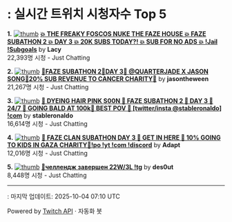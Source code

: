 # : 실시간 트위치 시청자수 Top 5

**1.** [![thumb](https://static-cdn.jtvnw.net/previews-ttv/live_user_lacy-320x180.jpg)](https://twitch.tv/Lacy)
**[💥 THE FREAKY FOSCOS NUKE THE FAZE HOUSE 💥 FAZE SUBATHON 2 💥 DAY 3 💥 20K SUBS TODAY?! 💥 SUB FOR NO ADS 💥 !Jail !Subgoals](https://twitch.tv/Lacy)** by **Lacy**<br>22,393명 시청  - Just Chatting

**2.** [![thumb](https://static-cdn.jtvnw.net/previews-ttv/live_user_jasontheween-320x180.jpg)](https://twitch.tv/jasontheween)
**[🔴FAZE SUBATHON 2🔴DAY 3🔴 @QUARTERJADE X JASON SONG🔴20% SUB REVENUE TO CANCER CHARITY🔴](https://twitch.tv/jasontheween)** by **jasontheween**<br>21,267명 시청  - Just Chatting

**3.** [![thumb](https://static-cdn.jtvnw.net/previews-ttv/live_user_stableronaldo-320x180.jpg)](https://twitch.tv/stableronaldo)
**[💯 DYEING HAIR PINK S00N 💯 FAZE SUBATHON 2 💯 DAY 3 💯 24/7 💯 GOING BALD AT 100k💯  BEST POV 💯 [twitter/insta @stableronaldo] !com](https://twitch.tv/stableronaldo)** by **stableronaldo**<br>16,614명 시청  - Just Chatting

**4.** [![thumb](https://static-cdn.jtvnw.net/previews-ttv/live_user_adapt-320x180.jpg)](https://twitch.tv/Adapt)
**[🔴 FAZE CLAN SUBATHON DAY 3 🔴 GET IN HERE 🔴 10% GOING TO KIDS IN GAZA CHARITY🔴!po !yt !com !discord](https://twitch.tv/Adapt)** by **Adapt**<br>12,016명 시청  - Just Chatting

**5.** [![thumb](https://static-cdn.jtvnw.net/previews-ttv/live_user_des0ut-320x180.jpg)](https://twitch.tv/des0ut)
**[🔴челлендж завершен 22W/3L !tg](https://twitch.tv/des0ut)** by **des0ut**<br>8,448명 시청  - Just Chatting


---
: 마지막 업데이트: 2025-10-04 07:10 UTC

Powered by [Twitch API](https://dev.twitch.tv/docs/api/reference) · 자동화 봇